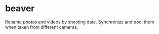 beaver
======

Rename photos and videos by shooting date. Synchronize and pool them when taken from different cameras.

